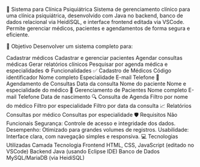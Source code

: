 🧠 Sistema para Clínica Psiquiátrica
Sistema de gerenciamento clínico para uma clínica psiquiátrica, desenvolvido com Java no backend, banco de dados relacional via HeidiSQL, e interface frontend editada via VSCode. Permite gerenciar médicos, pacientes e agendamentos de forma segura e eficiente.

📌 Objetivo
Desenvolver um sistema completo para:

Cadastrar médicos
Cadastrar e gerenciar pacientes
Agendar consultas médicas
Gerar relatórios clínicos
Pesquisar por agenda médica e especialidades
⚙️ Funcionalidades
✅ Cadastro de Médicos
Código identificador
Nome completo
Especialidade
E-mail
Telefone
📅 Agendamento de Consultas
Data da consulta
Nome do paciente
Nome e especialidade do médico
👥 Gerenciamento de Pacientes
Nome completo
E-mail
Telefone
Data de nascimento
🔍 Consulta de Agenda
Filtro por nome do médico
Filtro por especialidade
Filtro por data da consulta
📈 Relatórios
Consultas por médico
Consultas por especialidade
🛡️ Requisitos Não Funcionais
Segurança: Controle de acesso e integridade dos dados.
Desempenho: Otimizado para grandes volumes de registros.
Usabilidade: Interface clara, com navegação simples e responsiva.
💻 Tecnologias Utilizadas
Camada	Tecnologia
Frontend	HTML, CSS, JavaScript (editado no VSCode)
Backend	Java (usando Eclipse IDE)
Banco de Dados	MySQL/MariaDB (via HeidiSQL)
